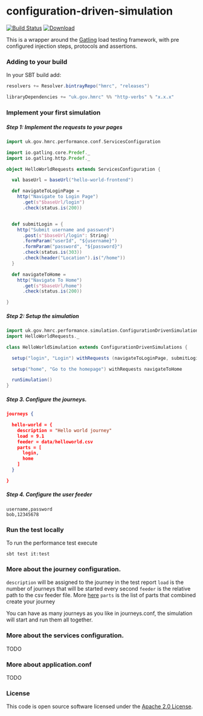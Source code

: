 
# configuration-driven-simulation

[![Build Status](https://travis-ci.org/hmrc/configuration-driven-simulation.svg?branch=master)](https://travis-ci.org/hmrc/configuration-driven-simulation) [ ![Download](https://api.bintray.com/packages/hmrc/releases/configuration-driven-simulation/images/download.svg) ](https://bintray.com/hmrc/releases/configuration-driven-simulation/_latestVersion)


This is a wrapper around the [Gatling](http://gatling.io/) load testing framework, 
with pre configured injection steps, protocols and assertions.


### Adding to your build

In your SBT build add:

```scala
resolvers += Resolver.bintrayRepo("hmrc", "releases")

libraryDependencies += "uk.gov.hmrc" %% "http-verbs" % "x.x.x"
```

### Implement your first simulation

##### Step 1: Implement the requests to your pages

```scala
import uk.gov.hmrc.performance.conf.ServicesConfiguration

import io.gatling.core.Predef._
import io.gatling.http.Predef._

object HelloWorldRequests extends ServicesConfiguration {

  val baseUrl = baseUrl("hello-world-frontend")

  def navigateToLoginPage =
    http("Navigate to Login Page")
      .get(s"$baseUrl/login")
      .check(status.is(200))


  def submitLogin = {
    http("Submit username and password")
      .post(s"$baseUrl/login": String)
      .formParam("userId", "${username}")
      .formParam("password", "${password}")
      .check(status.is(303))
      .check(header("Location").is("/home"))
  }

  def navigateToHome =
    http("Navigate To Home")
      .get(s"$baseUrl/home")
      .check(status.is(200))

}
```

##### Step 2: Setup the simulation

```scala
import uk.gov.hmrc.performance.simulation.ConfigurationDrivenSimulations
import HelloWorldRequests._

class HelloWorldSimulation extends ConfigurationDrivenSimulations {

  setup("login", "Login") withRequests (navigateToLoginPage, submitLogin)

  setup("home", "Go to the homepage") withRequests navigateToHome

  runSimulation()
}
```

##### Step 3. Configure the journeys. 

```json
journeys {

  hello-world = {
    description = "Hello world journey"
    load = 9.1
    feeder = data/helloworld.csv
    parts = [
      login,
      home
    ]
  }

}
```

##### Step 4. Configure the user feeder

```csv
username,password
bob,12345678
```

### Run the test locally

To run the performance test execute

```
sbt test it:test 
```

### More about the journey configuration.

`description` will be assigned to the journey in the test report
`load` is the number of journeys that will be started every second
`feeder` is the relative path to the csv feeder file. More [here](http://gatling.io/docs/2.1.7/session/feeder.html#csv-feeders)
`parts` is the list of parts that combined create your journey

You can have as many journeys as you like in journeys.conf, the simulation will start and run them all together.

### More about the services configuration.

TODO

### More about application.conf

TODO

### License

This code is open source software licensed under the [Apache 2.0 License]("http://www.apache.org/licenses/LICENSE-2.0.html").
    